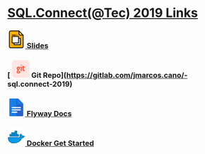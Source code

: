 # [SQL.Connect(@Tec) 2019 Links](https://github.com/GTSSUG/SQLConnect/blob/master/Agenda.md)


### [<img src="images/slides.png" width="40">   Slides](https://docs.google.com/presentation/d/1OM_0wTJHAicjIv-DEejNVY9mKXMpx2TmhYW1Qxm1eGA/edit?usp=sharing)



### [ <img src="images/git.png" width="40">   Git Repo](https://gitlab.com/jmarcos.cano/- sql.connect-2019)

### [ <img src="images/docs.png" width="40">   Flyway Docs](https://flywaydb.org/documentation/migrations)

### [ <img src="images/docker.png" width="40">   Docker Get Started](https://www.docker.com/get-started)
